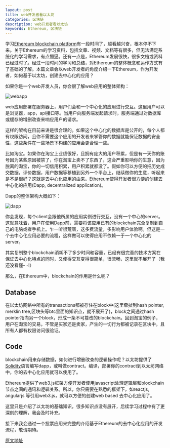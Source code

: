 ```yaml
---
layout: post
title: web开发者看以太坊
categories: 区块链
description: web开发者看以太坊
keywords: Ethereum, 区块链
---
```


学习[Ethereum blockchain platform](https://ethereum.org/)有一段时间了，越看越兴奋，根本停不下来。关于Ethereum的学习资料，包括文章、视频、文档等有很多，但无法满足系统化的学习需求，有点懵逼。还有一点是，Ethereum发展很快，很多文档或资料已经过时了。经过一段时间的学习和总结，对Ethereum的整体概念和运作方式有了基础的了解。本篇文章会以web开发者的角度介绍一下Ethereum，作为开发者，如何基于以太坊，创建去中心化的应用？

如果你是一个web开发人员，你会很了解web应用的整体架构：

![webapp](https://upload-images.jianshu.io/upload_images/1224641-2ee86274065234a6.png?imageMogr2/auto-orient/strip%7CimageView2/2/w/1240)

web应用部署在服务器上，用户们会和一个中心化的应用进行交互。这里用户可以是浏览器，app，api接口等。当用户向服务端发起请求时，服务端通过对数据库或缓存的增删改查来响应用户的请求。

这样的架构在目前来讲是很合理的。如果这个中心化的数据库是公开的，每个人都有权限访问，且你不需要这个应用的开发者来掌管你的数据就能保证数据的安全性，这些条件在一些场景下构建的应用会更合理一些。

比如淘宝。如果你在淘宝上业绩很好，且拥有庞大的用户积累，但是有一天你的账号因为某些原因被禁了，你在淘宝上卖不了东西了，这会严重影响你的生意，因为脱离的淘宝，你的一切信用积累，用户积累就都没了。假如你可以方便的把历史成交数据，评价数据，用户数据等移植到另外一个平台上，继续做你的生意，听起来是不是很好？这就是去中心化应用的由来。Ethereum使得开发者很方便的创建去中心化的应用(Dapp, decentralized application)。

Dapp的整体架构大概如下：

![dapp](https://upload-images.jianshu.io/upload_images/1224641-48003f937988eacb.png?imageMogr2/auto-orient/strip%7CimageView2/2/w/1240)


你会发现，每个client会跟他所属的应用实例进行交互，没有一个中心的server。这就意味着，用户在使用Dapp前，需要将该应用已有的blockchain完全复制到自己的电脑或者手机上。乍一听很荒唐，这多费流量，多影响用户体验啊。但这是一个去中心化应用必要的流程，这样做可以使得应用不依赖一于一个中心化的server。

其实复制整个blockchain消耗不了多少时间和容量，已经有很完善的技术方案在保证去中心化特点的同时，又使得交互变得很简单，很流畅，这里就不展开了（我还没看懂- -!）

那么，在Ethereum中，blockchain的作用是什么呢？

## Database

在以太坊网络中所有的transactions都被存住在block中(这里牵扯到hash pointer, merklin tree,区块头等btc里面的知识点，就不展开了)，block之间通过hash pointer指向另一个block，形成一条不可篡改的blockchain。回到淘宝的例子，用户在淘宝的交易，不管是买家还是卖家，产生的一切行为都被记录在区块中，且所有人都有权限访问很验证。

## Code

blockchain用来存储数据，如何进行增删改查的逻辑操作呢？以太坊提供了[Solidity](https://solidity.readthedocs.io/en/develop/)语言编写dapp，或叫做contract。编译，部署你的contract到以太坊网络中，你的去中心化应用就可以使用了。

Ethereum提供了web3.js框架方便开发者使用javascript处理逻辑层和blockchain节点之间的通讯和逻辑关系。所以，你只需要在熟悉的框架下，如reactjs, angularjs 等引用web3.js，就可以方便的创建web based 去中心化应用了。

这里只是介绍了以太坊的基础知识，很多知识点没有展开，后续学习过程中有了更深刻的理解，我会及时补充。

接下来我会通过一个投票应用来完整的介绍基于Ethereum的去中心化应用的开发流程，敬请期待。

[原文地址](https://medium.com/@mvmurthy/ethereum-for-web-developers-890be23d1d0c)